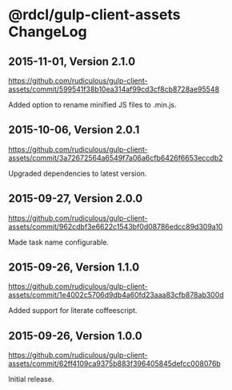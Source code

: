 # @rdcl/gulp-client-assets ChangeLog

## 2015-11-01, Version 2.1.0

https://github.com/rudiculous/gulp-client-assets/commit/599541f38b10ea314af99cd3cf8cb8728ae95548

Added option to rename minified JS files to .min.js.

## 2015-10-06, Version 2.0.1

https://github.com/rudiculous/gulp-client-assets/commit/3a72672564a6549f7a06a6cfb6426f6653eccdb2

Upgraded dependencies to latest version.

## 2015-09-27, Version 2.0.0

https://github.com/rudiculous/gulp-client-assets/commit/962cdbf3e6622c1543bf0d08786edcc89d309a10

Made task name configurable.

## 2015-09-26, Version 1.1.0

https://github.com/rudiculous/gulp-client-assets/commit/1e4002c5706d9db4a60fd23aaa83cfb878ab300d

Added support for literate coffeescript.

## 2015-09-26, Version 1.0.0

https://github.com/rudiculous/gulp-client-assets/commit/62ff4109ca9375b883f396405845defcc008076b

Initial release.
